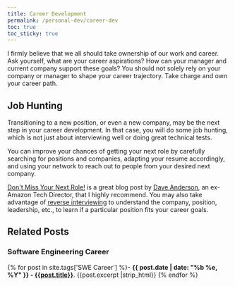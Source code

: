 ```yaml
---
title: Career Development
permalink: /personal-dev/career-dev
toc: true
toc_sticky: true
---
```


I firmly believe that we all should take ownership of our work and career. Ask yourself, what are your career aspirations? How can your manager and current company support these goals? You should not solely rely on your company or manager to shape your career trajectory. Take charge and own your career path.

## Job Hunting

Transitioning to a new position, or even a new company, may be the next step in your career development. In that case, you will do some job hunting, which is not just about interviewing well or doing great technical tests.

You can improve your chances of getting your next role by carefully searching for positions and companies, adapting your resume accordingly, and using your network to reach out to people from your desired next company.

[Don't Miss Your Next Role!](https://www.scarletink.com/using-your-brain-while-job-hunting/) is a great blog post by [Dave Anderson](https://www.linkedin.com/in/scarletink/), an ex-Amazon Tech Director, that I highly recommend. You may also take advantage of [reverse interviewing](https://github.com/viraptor/reverse-interview/tree/master) to understand the company, position, leadership, etc., to learn if a particular position fits your career goals.

## Related Posts

### Software Engineering Career

{% for post in site.tags['SWE Career'] %}- <b>{{ post.date | date: "%b %e, %Y" }} - <a href="{{ site.baseurl }}{{ post.url }}">{{post.title}}</a></b>. {{post.excerpt |strip_html}}
{% endfor %}
